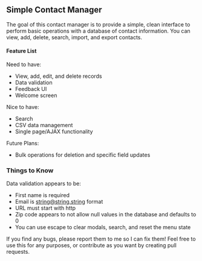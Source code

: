 ## Simple Contact Manager ##

The goal of this contact manager is to provide a simple, clean interface to perform basic operations with a database of contact information. You can view, add, delete, search, import, and export contacts.

#### Feature List ####

Need to have:
- View, add, edit, and delete records
- Data validation
- Feedback UI
- Welcome screen

Nice to have:
- Search
- CSV data management
- Single page/AJAX functionality

Future Plans:
- Bulk operations for deletion and specific field updates

### Things to Know ###

Data validation appears to be:
-   First name is required
-   Email is string@string.string format
-   URL must start with http
-   Zip code appears to not allow null values in the database and defaults to 0
- You can use escape to clear modals, search, and reset the menu state

If you find any bugs, please report them to me so I can fix them! Feel free to use this for any purposes, or contribute as you want by creating pull requests.

